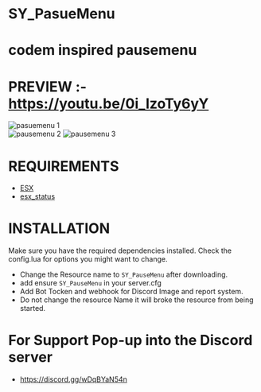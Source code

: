 # SY_PasueMenu
  # codem inspired pausemenu
  
# PREVIEW :- https://youtu.be/0i_IzoTy6yY
 
![pasuemenu 1](https://github.com/SYNO-SY/SY_PauseMenu/assets/89760730/ba0fca6f-3b79-4ae1-b7f9-17b8e310909d)  
![pausemenu 2](https://github.com/SYNO-SY/SY_PauseMenu/assets/89760730/8cd5f5a5-1163-4b89-8e37-4372a3e31813)
![pausemenu 3](https://github.com/SYNO-SY/SY_PauseMenu/assets/89760730/31cb6641-4702-4711-8650-0ed87523c68a)

# REQUIREMENTS
- [ESX](https://github.com/esx-framework/esx_core)
- [esx_status](https://github.com/esx-framework/esx_status)

# INSTALLATION
Make sure you have the required dependencies installed.
Check the config.lua for options you might want to change.
- Change the Resource name to ``SY_PauseMenu`` after downloading.
- add ensure ``SY_PauseMenu`` in your server.cfg
- Add Bot Tocken and webhook for Discord Image and report system.
- Do not change the resource Name it will broke the resource from being started.

# For Support Pop-up into the Discord server 
- https://discord.gg/wDqBYaN54n
